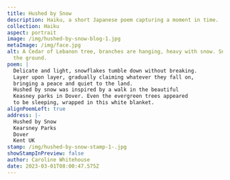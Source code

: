 ```yaml
---
title: Hushed by Snow
description: Haiku, a short Japanese poem capturing a moment in time.
collection: Haiku
aspect: portrait
image: /img/hushed-by-snow-blog-1.jpg
metaImage: /img/face.jpg
alt: A Cedar of Lebanon tree, branches are hanging, heavy with snow. Snow covers
  the ground.
poem: |
  Delicate and light, snowflakes tumble down without breaking. 
  Layer upon layer, gradually claiming whatever they fall on,
  bringing a peace and quiet to the land. 
  Hushed by snow was inspired by a walk in the beautiful 
  Keasney parks in Dover. Even the evergreen trees appeared
  to be sleeping, wrapped in this white blanket.
alignPoemLeft: true
address: |-
  Hushed by Snow
  Kearsney Parks
  Dover
  Kent UK
stamp: /img/hushed-by-snow-stamp-1-.jpg
showStampInPreview: false
author: Caroline Whitehouse
date: 2023-03-01T08:00:47.575Z
---
```

